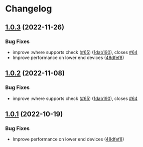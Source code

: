 # Changelog

## [1.0.3](https://github.com/vanvuongngo/container-query-polyfill/compare/v1.0.2...v1.0.3) (2022-11-26)


### Bug Fixes

* improve :where supports check ([#65](https://github.com/vanvuongngo/container-query-polyfill/issues/65)) ([1dab190](https://github.com/vanvuongngo/container-query-polyfill/commit/1dab190dbd640f2ad1a1535c69a7143182729cee)), closes [#64](https://github.com/vanvuongngo/container-query-polyfill/issues/64)
* Improve performance on lower end devices ([48dfef8](https://github.com/vanvuongngo/container-query-polyfill/commit/48dfef88f8eb037cd38ad8d43410950694504497))

## [1.0.2](https://github.com/GoogleChromeLabs/container-query-polyfill/compare/v1.0.1...v1.0.2) (2022-11-08)


### Bug Fixes

* improve :where supports check ([#65](https://github.com/GoogleChromeLabs/container-query-polyfill/issues/65)) ([1dab190](https://github.com/GoogleChromeLabs/container-query-polyfill/commit/1dab190dbd640f2ad1a1535c69a7143182729cee)), closes [#64](https://github.com/GoogleChromeLabs/container-query-polyfill/issues/64)

## [1.0.1](https://github.com/GoogleChromeLabs/container-query-polyfill/compare/v1.0.0...v1.0.1) (2022-10-19)


### Bug Fixes

* Improve performance on lower end devices ([48dfef8](https://github.com/GoogleChromeLabs/container-query-polyfill/commit/48dfef88f8eb037cd38ad8d43410950694504497))
